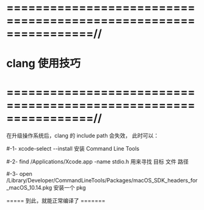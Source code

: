 # ================================================================//
#                       clang 使用技巧
# ================================================================//

在升级操作系统后，clang 的 include path 会失效，
此时可以：

#-1- xcode-select --install
	安装 Command Line Tools

#-2- find /Applications/Xcode.app -name stdio.h
	用来寻找 目标 文件 路径

#-3- open /Library/Developer/CommandLineTools/Packages/macOS_SDK_headers_for_macOS_10.14.pkg
	安装一个 pkg

===== 到此，就能正常编译了 =======
























